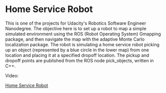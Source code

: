 
# Home Service Robot

This is one of the projects for Udacity's Robotics Software Engineer Nanodegree. The objective here is to set up a robot to map a simple simulated environment using the ROS (Robot Operating System) Gmapping package, and then navigate the map with the adaptive Monte Carlo localization package. The robot is simulating a home service robot picking up an object (represented by a blue circle in the lower map) from one location and placing it at a specified dropoff location. The pickup and dropoff points are published from the ROS node pick_objects, written in C++.


Video:

[Home Service Robot](https://www.youtube.com/watch?v=rT138_RndDs)
